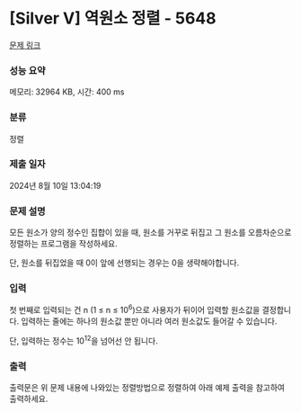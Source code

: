 # [Silver V] 역원소 정렬 - 5648 

[문제 링크](https://www.acmicpc.net/problem/5648) 

### 성능 요약

메모리: 32964 KB, 시간: 400 ms

### 분류

정렬

### 제출 일자

2024년 8월 10일 13:04:19

### 문제 설명

<p>모든 원소가 양의 정수인 집합이 있을 때, 원소를 거꾸로 뒤집고 그 원소를 오름차순으로 정렬하는 프로그램을 작성하세요.</p>

<p>단, 원소를 뒤집었을 때 0이 앞에 선행되는 경우는 0을 생략해야합니다.</p>

### 입력 

 <p>첫 번째로 입력되는 건 n (1 ≤ n ≤ 10<sup>6</sup>)으로 사용자가 뒤이어 입력할 원소값을 결정합니다. 입력하는 줄에는 하나의 원소값 뿐만 아니라 여러 원소값도 들어갈 수 있습니다.</p>

<p>단, 입력하는 정수는 10<sup>12</sup>을 넘어선 안 됩니다.</p>

### 출력 

 <p>출력문은 위 문제 내용에 나와있는 정렬방법으로 정렬하여 아래 예제 출력을 참고하여 출력하세요.</p>

